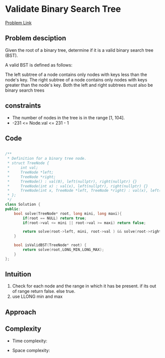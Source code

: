 # Validate Binary Search Tree

[Problem Link](https://leetcode.com/problems/validate-binary-search-tree/description/)

## Problem desciption 
Given the root of a binary tree, determine if it is a valid binary search tree (BST).

A valid BST is defined as follows:

The left subtree of a node contains only nodes with keys less than the node's key.
The right subtree of a node contains only nodes with keys greater than the node's key.
Both the left and right subtrees must also be binary search trees


## constraints
* The number of nodes in the tree is in the range [1, 104].
* -231 <= Node.val <= 231 - 1

## Code
```cpp

/**
 * Definition for a binary tree node.
 * struct TreeNode {
 *     int val;
 *     TreeNode *left;
 *     TreeNode *right;
 *     TreeNode() : val(0), left(nullptr), right(nullptr) {}
 *     TreeNode(int x) : val(x), left(nullptr), right(nullptr) {}
 *     TreeNode(int x, TreeNode *left, TreeNode *right) : val(x), left(left), right(right) {}
 * };
 */
class Solution {
public:
    bool solve(TreeNode* root, long mini, long maxi){
        if(root == NULL) return true;
        if(root->val <= mini || root->val >= maxi) return false;

        return solve(root->left, mini, root->val ) && solve(root->right, root->val, maxi);
    }

    bool isValidBST(TreeNode* root) {
        return solve(root,LONG_MIN,LONG_MAX);
    }
};

```

## Intuition
1. Check for each node and the range in which it has be present. if its out of range return false. else true.
2. use LLONG min and max

## Approach


## Complexity
- Time complexity:


- Space complexity:
